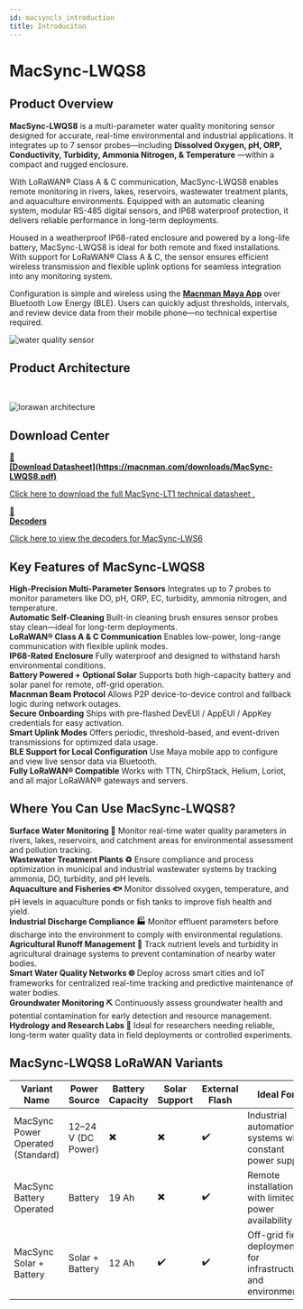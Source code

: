 ```yaml
---
id: macsyncls_introduction
title: Introduciton
---
```


# MacSync-LWQS8

## Product Overview

**MacSync-LWQS8** is a multi-parameter water quality monitoring sensor designed for accurate, real-time environmental and industrial applications. It integrates up to 7 sensor probes—including **Dissolved Oxygen, pH, ORP, Conductivity, Turbidity, Ammonia Nitrogen, & Temperature** —within a compact and rugged enclosure.

With LoRaWAN® Class A & C communication, MacSync-LWQS8 enables remote monitoring in rivers, lakes, reservoirs, wastewater treatment plants, and aquaculture environments. Equipped with an automatic cleaning system, modular RS-485 digital sensors, and IP68 waterproof protection, it delivers reliable performance in long-term deployments.

Housed in a weatherproof IP68-rated enclosure and powered by a long-life battery, MacSync-LWQS8 is ideal for both remote and fixed installations. With support for LoRaWAN® Class A & C, the sensor ensures efficient wireless transmission and flexible uplink options for seamless integration into any monitoring system.

Configuration is simple and wireless using the [**Macnman Maya App**](https://play.google.com/store/apps/details?id=com.macnman.app&pcampaignid=web_share) over Bluetooth Low Energy (BLE). Users can quickly adjust thresholds, intervals, and review device data from their mobile phone—no technical expertise required.


![water quality sensor](/img/lorawan/sensors/temperaturehumi/water-quality-v1-hero.webp)

## Product Architecture
<br/>

![lorawan architecture](/img/lorawan/lorawan_macsync_archi.svg)

## Download Center

<div className="icon-card-grid">
  <a href="https://drive.google.com/file/d/160C4s1MZkL_QHsDzzE9iVL3f-D2RmYdn/view?usp=sharing" 
  className="icon-card">
    <div className="icon">📂</div>  
    <div>
      <strong>[Download Datasheet](https://macnman.com/downloads/MacSync-LWQS8.pdf)</strong>
      <p>Click here to download the full MacSync-LT1 technical datasheet
.</p>
    </div>
  </a>
  <a href="https://github.com/MacnMan/LoRa_Module_SDK/tree/main/SDK/LoRaWAN_AT_Slave" 
  className="icon-card">
    <div className="icon">📝</div>
    <div>
      <strong>Decoders</strong>
      <p>Click here to view the decoders for MacSync-LWS6</p>
    </div>
  </a>
</div>

<div style={{ margin: "2rem 0" }}></div>

## Key Features of MacSync-LWQS8

<div className="reusable-feature-grid">
  <div className="reusable-feature-card">
    <strong>High-Precision Multi-Parameter Sensors</strong>
    Integrates up to 7 probes to monitor parameters like DO, pH, ORP, EC, turbidity, ammonia nitrogen, and temperature.
  </div>
  <div className="reusable-feature-card">
    <strong>Automatic Self-Cleaning</strong>
    Built-in cleaning brush ensures sensor probes stay clean—ideal for long-term deployments.
  </div>
  <div className="reusable-feature-card">
    <strong>LoRaWAN® Class A & C Communication</strong>
    Enables low-power, long-range communication with flexible uplink modes.
  </div>
  <div className="reusable-feature-card">
    <strong>IP68-Rated Enclosure</strong>
    Fully waterproof and designed to withstand harsh environmental conditions.
  </div>
  <div className="reusable-feature-card">
    <strong>Battery Powered + Optional Solar</strong>
    Supports both high-capacity battery and solar panel for remote, off-grid operation.
  </div>
  <div className="reusable-feature-card">
    <strong>Macnman Beam Protocol</strong>
    Allows P2P device-to-device control and fallback logic during network outages.
  </div>
  <div className="reusable-feature-card">
    <strong>Secure Onboarding</strong>
    Ships with pre-flashed DevEUI / AppEUI / AppKey credentials for easy activation.
  </div>
  <div className="reusable-feature-card">
    <strong>Smart Uplink Modes</strong>
    Offers periodic, threshold-based, and event-driven transmissions for optimized data usage.
  </div>
  <div className="reusable-feature-card">
    <strong>BLE Support for Local Configuration</strong>
    Use Maya mobile app to configure and view live sensor data via Bluetooth.
  </div>
  <div className="reusable-feature-card">
    <strong>Fully LoRaWAN® Compatible</strong>
    Works with TTN, ChirpStack, Helium, Loriot, and all major LoRaWAN® gateways and servers.
  </div>
</div>

## Where You Can Use MacSync-LWQS8?

<div className="reusable-feature-grid">
  <div className="reusable-feature-card">
    <strong>Surface Water Monitoring 🌊</strong>
    Monitor real-time water quality parameters in rivers, lakes, reservoirs, and catchment areas for environmental assessment and pollution tracking.
  </div>
  <div className="reusable-feature-card">
    <strong>Wastewater Treatment Plants ♻️</strong>
    Ensure compliance and process optimization in municipal and industrial wastewater systems by tracking ammonia, DO, turbidity, and pH levels.
  </div>
  <div className="reusable-feature-card">
    <strong>Aquaculture and Fisheries 🐟</strong>
    Monitor dissolved oxygen, temperature, and pH levels in aquaculture ponds or fish tanks to improve fish health and yield.
  </div>
  <div className="reusable-feature-card">
    <strong>Industrial Discharge Compliance 🏭</strong>
    Monitor effluent parameters before discharge into the environment to comply with environmental regulations.
  </div>
  <div className="reusable-feature-card">
    <strong>Agricultural Runoff Management 🌾</strong>
    Track nutrient levels and turbidity in agricultural drainage systems to prevent contamination of nearby water bodies.
  </div>
  <div className="reusable-feature-card">
    <strong>Smart Water Quality Networks 🌐</strong>
    Deploy across smart cities and IoT frameworks for centralized real-time tracking and predictive maintenance of water bodies.
  </div>
  <div className="reusable-feature-card">
    <strong>Groundwater Monitoring ⛏️</strong>
    Continuously assess groundwater health and potential contamination for early detection and resource management.
  </div>
  <div className="reusable-feature-card">
    <strong>Hydrology and Research Labs 🧪</strong>
    Ideal for researchers needing reliable, long-term water quality data in field deployments or controlled experiments.
  </div>
</div>

## MacSync-LWQS8 LoRaWAN Variants

<table className="parameter-table">
  <thead>
    <tr>
      <th>Variant Name</th>
      <th>Power Source</th>
      <th>Battery Capacity</th>
      <th>Solar Support</th>
      <th>External Flash</th>
      <th>Ideal For</th>
    </tr>
  </thead>
  <tbody>
    <tr>
      <td>MacSync Power Operated (Standard)</td>
      <td>12–24 V (DC Power)</td>
      <td>✖️</td>
      <td>✖️</td>
      <td>✔️</td>
      <td>Industrial automation systems with constant power supply</td>
    </tr>
    <tr>
      <td>MacSync Battery Operated</td>
      <td>Battery</td>
      <td>19 Ah</td>
      <td>✖️</td>
      <td>✔️</td>
      <td>Remote installations with limited power availability</td>
    </tr>
    <tr>
      <td>MacSync Solar + Battery</td>
      <td>Solar + Battery</td>
      <td>12 Ah</td>
      <td>✔️</td>
      <td>✔️</td>
      <td>Off-grid field deployments for infrastructure and environment</td>
    </tr>
  </tbody>
</table>
